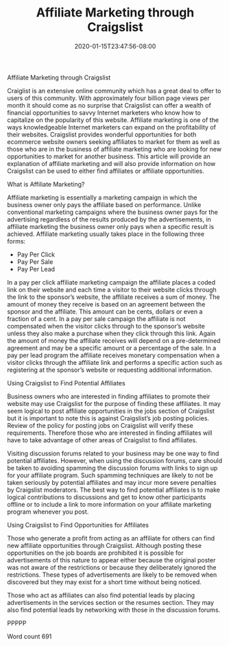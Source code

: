 ﻿---
title: "Affiliate Marketing through Craigslist"
date: 2020-01-15T23:47:56-08:00
description: "Craigslist Tips for Web Success"
featured_image: "/images/Craigslist.jpg"
tags: ["Craigslist"]
---

Affiliate Marketing through Craigslist

Craiglist is an extensive online community which has a great deal to offer to users of this community. With approximately four billion page views per month it should come as no surprise that Craigslist can offer a wealth of financial opportunities to savvy Internet marketers who know how to capitalize on the popularity of this website. Affiliate marketing is one of the ways knowledgeable Internet marketers can expand on the profitability of their websites. Craigslist provides wonderful opportunities for both ecommerce website owners seeking affiliates to market for them as well as those who are in the business of affiliate marketing who are looking for new opportunities to market for another business. This article will provide an explanation of affiliate marketing and will also provide information on how Craigslist can be used to either find affiliates or affiliate opportunities. 

What is Affiliate Marketing?

Affiliate marketing is essentially a marketing campaign in which the business owner only pays the affiliate based on performance. Unlike conventional marketing campaigns where the business owner pays for the advertising regardless of the results produced by the advertisements, in affiliate marketing the business owner only pays when a specific result is achieved. Affiliate marketing usually takes place in the following three forms:

* Pay Per Click
* Pay Per Sale
* Pay Per Lead

In a pay per click affiliate marketing campaign the affiliate places a coded link on their website and each time a visitor to their website clicks through the link to the sponsor’s website, the affiliate receives a sum of money. The amount of money they receive is based on an agreement between the sponsor and the affiliate. This amount can be cents, dollars or even a fraction of a cent. In a pay per sale campaign the affiliate is not compensated when the visitor clicks through to the sponsor’s website unless they also make a purchase when they click through this link. Again the amount of money the affiliate receives will depend on a pre-determined agreement and may be a specific amount or a percentage of the sale. In a pay per lead program the affiliate receives monetary compensation when a visitor clicks through the affiliate link and performs a specific action such as registering at the sponsor’s website or requesting additional information. 

Using Craigslist to Find Potential Affiliates

Business owners who are interested in finding affiliates to promote their website may use Craigslist for the purpose of finding these affiliates. It may seem logical to post affiliate opportunities in the jobs section of Craigslist but it is important to note this is against Craigslist’s job posting policies. Review of the policy for posting jobs on Craigslist will verify these requirements. Therefore those who are interested in finding affiliates will have to take advantage of other areas of Craigslist to find affiliates.

Visiting discussion forums related to your business may be one way to find potential affiliates. However, when using the discussion forums, care should be taken to avoiding spamming the discussion forums with links to sign up for your affiliate program. Such spamming techniques are likely to not be taken seriously by potential affiliates and may incur more severe penalties by Craigslist moderators. The best way to find potential affiliates is to make logical contributions to discussions and get to know other participants offline or to include a link to more information on your affiliate marketing program whenever you post.

Using Craigslist to Find Opportunities for Affiliates

Those who generate a profit from acting as an affiliate for others can find new affiliate opportunities through Craigslist. Although posting these opportunities on the job boards are prohibited it is possible for advertisements of this nature to appear either because the original poster was not aware of the restrictions or because they deliberately ignored the restrictions. These types of advertisements are likely to be removed when discovered but they may exist for a short time without being noticed.

Those who act as affiliates can also find potential leads by placing advertisements in the services section or the resumes section. They may also find potential leads by networking with those in the discussion forums. 

PPPPP

Word count 691






